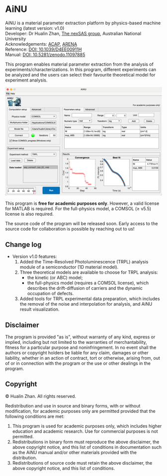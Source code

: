# AiNU 
AiNU is a material parameter extraction platform by physics-based machine learning (latest version: v1.0) <br>
Developer: Dr Hualin Zhan, [The nexSAS group](https://www.nexsas.org/), Australian National University <br>
Acknowledgements: [ACAP](https://www.acap.org.au/), [ARENA](https://arena.gov.au/) <br>
Reference: [DOI: 10.1039/D4EE00911H](https://doi.org/10.1039/D4EE00911H) <br>
Manual: [DOI: 10.5281/zenodo.11097885](https://doi.org/10.5281/zenodo.11097885)

This program enables material parameter extraction from the analysis of experiments/characterizations. In this program, different experiments can be analyzed and the users can select their favourite theoretical model for experiment analysis. 

![AiNU](tif/screenshot.png)

This program is **free for academic purposes only**. However, a valid license for MATLAB is required. For the full-physics model, a COMSOL (≥ v5.5) license is also required.

The source code of the program will be released soon. Early access to the source code for collaboration is possible by reaching out to us!

## Change log

* Version v1.0 features:
  1. Added the Time-Resolved Photoluminescence (TRPL) analysis module of a semiconductor (1D material model). <br>
  2. Three theoretical models are available to choose for TRPL analysis:
     * the kinetic (or ABC) model;
     * the full-physics model (requires a COMSOL license), which describes the drift-diffusion of carriers and the dynamic occupation of defects. <br>
  4. Added tools for TRPL experimental data preparation, which includes the removal of the noise and interpolation for analysis, and AiNU result visualization.

## Disclaimer

The program is provided "as is", without warranty of any kind, express or implied, including but not limited to the warranties of merchantability, fitness for a particular purpose and noninfringement. In no event shall the authors or copyright holders be liable for any claim, damages or other liability, whether in an action of contract, tort or otherwise, arising from, out of or in connection with the program or the use or other dealings in the program.
	
## Copyright
	
© Hualin Zhan. All rights reserved.
	
Redistribution and use in source and binary forms, with or without modification, for academic purposes only are permitted provided that the following conditions are met:
  1. This program is used for academic purposes only, which includes higher education and academic research. Use for commercial purposes is not permitted.  <br>
  2. Redistributions in binary form must reproduce the above disclaimer, the above copyright notice, and this list of conditions in documentation such as the AiNU manual and/or other materials provided with the distribution. <br>
  3. Redistributions of source code must retain the above disclaimer, the above copyright notice, and this list of conditions.
